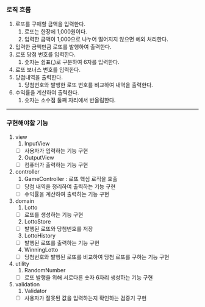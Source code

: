 ### 로직 흐름

1. 로또를 구매할 금액을 입력한다.
   1. 로또는 한장에 1,000원이다.
   2. 입력한 금액이 1,000으로 나누어 떨어지지 않으면 예외 처리한다.
2. 입력한 금액만큼 로또를 발행하여 출력한다.
3. 로또 당첨 번호를 입력한다.
   1. 숫자는 쉼표(,)로 구분하여 6자를 입력한다.
4. 로또 보너스 번호를 입력한다.
5. 당첨내역을 출력한다.
   1. 당첨번호와 발행한 로또 번호를 비교하여 내역을 출력한다.
6. 수익률을 계산하여 출력한다.
   1. 숫자는 소수점 둘째 자리에서 반올림한다.

---

### 구현해야할 기능

1. view
   1. InputView
    - [ ] 사용자가 입력하는 기능 구현
   2. OutputView
    - [ ] 컴퓨터가 출력하는 기능 구현

2. controller
   1. GameController : 로또 핵심 로직을 호출
    - [ ] 당첨 내역을 정리하여 출력하는 기능 구현
    - [ ] 수익률을 계산하여 출력하는 기능 구현

3. domain
   1. Lotto
    - [ ] 로또를 생성하는 기능 구현
   2. LottoStore
    - [ ] 발행된 로또와 당첨번호를 저장
   3. LottoHistory
    - [ ] 발행된 로또를 출력하는 기능 구현
   4. WinningLotto
   - [ ] 당첨번호와 발행된 로또를 비교하여 당첨 로또를 구하는 기능 구현

4. utility
   1. RandomNumber
    - [ ] 로또 발행을 위해 서로다른 숫자 6자리 생성하는 기능 구현

5. validation
   1. Validator
    - [ ] 사용자가 잘못된 값을 입력하는지 확인하는 검증기 구현

